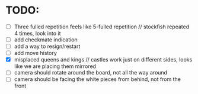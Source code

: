 
# TODO:
- [ ] Three fulled repetition feels like 5-fulled repetition // stockfish repeated 4 times, look into it
- [ ] add checkmate indication
- [ ] add a way to resign/restart
- [ ] add move history
- [x] misplaced queens and kings // castles work just on different sides, looks like we are placing them mirrored
- [ ] camera should rotate around the board, not all the way around
- [ ] camera should be facing the white pieces from behind, not from the front
